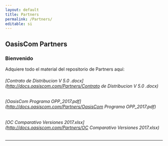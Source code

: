 ```yaml
---
layout: default
title: Partners
permalink: /Partners/
editable: si
---
```


## OasisCom Partners
### Bienvenido

Adquiere todo el material del repositorio de Partners aquí:

###### [Contrato de Distribucion V 5.0 .docx](http://docs.oasiscom.com/Partners/Contrato de Distribucion V 5.0 .docx)
###### [OasisCom Programa OPP_2017.pdf](http://docs.oasiscom.com/Partners/OasisCom Programa OPP_2017.pdf)
###### [OC Comparativo Versiones 2017.xlsx](http://docs.oasiscom.com/Partners/OC Comparativo Versiones 2017.xlsx)



---------------------------------------------------------------



